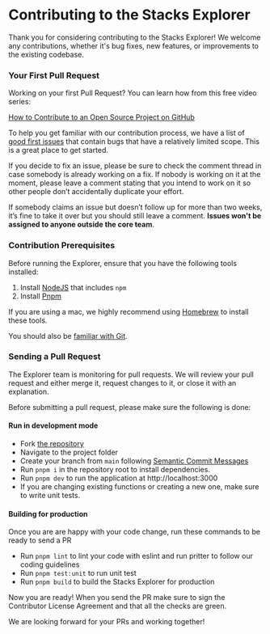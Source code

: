 # Contributing to the Stacks Explorer

Thank you for considering contributing to the Stacks Explorer! We welcome any contributions, whether it's bug fixes, new features, or improvements to the existing codebase.

### Your First Pull Request

Working on your first Pull Request? You can learn how from this free video series:

[How to Contribute to an Open Source Project on GitHub](https://egghead.io/courses/how-to-contribute-to-an-open-source-project-on-github)

To help you get familiar with our contribution process, we have a list of [good first issues](https://github.com/hirosystems/explorer/issues?q=is%3Aissue+is%3Aopen+label%3A%22good+first+issue%22) that contain bugs that have a relatively limited scope. This is a great place to get started.

If you decide to fix an issue, please be sure to check the comment thread in case somebody is already working on a fix. If nobody is working on it at the moment, please leave a comment stating that you intend to work on it so other people don’t accidentally duplicate your effort.

If somebody claims an issue but doesn’t follow up for more than two weeks, it’s fine to take it over but you should still leave a comment. **Issues won't be assigned to anyone outside the core team**.

### Contribution Prerequisites

Before running the Explorer, ensure that you have the following tools installed:

1. Install [NodeJS](https://nodejs.dev/) that includes `npm`
1. Install [Pnpm](https://pnpm.io/installation)

If you are using a mac, we highly recommend using [Homebrew](https://brew.sh/) to install these tools.

You should also be [familiar with Git](https://docs.github.com/en/get-started/quickstart/git-and-github-learning-resources).


### Sending a Pull Request

The Explorer team is monitoring for pull requests. We will review your pull request and either merge it, request changes to it, or close it with an explanation.

Before submitting a pull request, please make sure the following is done:

#### Run in development mode 

- Fork [the repository](https://github.com/hirosystems/explorer)
- Navigate to the project folder
- Create your branch from `main` following [Semantic Commit Messages](https://gist.github.com/joshbuchea/6f47e86d2510bce28f8e7f42ae84c716)
- Run `pnpm i` in the repository root to install dependencies.
- Run `pnpm dev` to run the application at http://localhost:3000
- If you are changing existing functions or creating a new one, make sure to write unit tests.

#### Building for production

Once you are are happy with your code change, run these commands to be ready to send a PR

- Run `pnpm lint` to lint your code with eslint and run pritter to follow our coding guidelines
- Run `pnpm test:unit` to run unit test
- Run `pnpm build` to build the Stacks Explorer for production

Now you are ready! When you send the PR make sure to sign the Contributor License Agreement and that all the checks are green.

We are looking forward for your PRs and working together!
